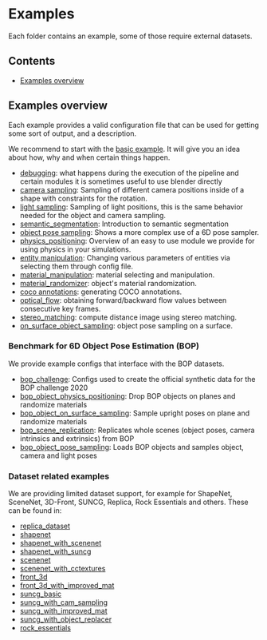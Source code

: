 # Examples

Each folder contains an example, some of those require external datasets.

## Contents

* [Examples overview](#examples-overview)

## Examples overview

Each example provides a valid configuration file that can be used for getting some sort of output, and a description.

We recommend to start with the [basic example](basic).
It will give you an idea about how, why and when certain things happen.

* [debugging](debugging): what happens during the execution of the pipeline and certain modules it is sometimes useful to use blender directly
* [camera sampling](camera_sampling): Sampling of different camera positions inside of a shape with constraints for the rotation.
* [light sampling](light_sampling): Sampling of light positions, this is the same behavior needed for the object and camera sampling.
* [semantic_segmentation](../semantic_segmentation): Introduction to semantic segmentation
* [object pose sampling](object_pose_sampling): Shows a more complex use of a 6D pose sampler.
* [physics_positioning](physics_positioning): Overview of an easy to use module we provide for using physics in your simulations.
* [entity manipulation](entity_manipulation): Changing various parameters of entities via selecting them through config file.
* [material_manipulation](material_manipulation): material selecting and manipulation.
* [material_randomizer](material_randomizer): object's material randomization.
* [coco annotations](coco_annotations): generating COCO annotations.
* [optical_flow](optical_flow): obtaining forward/backward flow values between consecutive key frames.
* [stereo_matching](stereo_matching): compute distance image using stereo matching.
* [on_surface_object_sampling](on_surface_object_sampling): object pose sampling on a surface.

### Benchmark for 6D Object Pose Estimation (BOP)
We provide example configs that interface with the BOP datasets.

* [bop_challenge](bop_challenge): Configs used to create the official synthetic data for the BOP challenge 2020
* [bop_object_physics_positioning](bop_object_physics_positioning): Drop BOP objects on planes and randomize materials
* [bop_object_on_surface_sampling](bop_object_on_surface_sampling): Sample upright poses on plane and randomize materials
* [bop_scene_replication](bop_scene_replication): Replicates whole scenes (object poses, camera intrinsics and extrinsics) from BOP
* [bop_object_pose_sampling](bop_object_pose_sampling): Loads BOP objects and samples object, camera and light poses

### Dataset related examples

We are providing limited dataset support, for example for ShapeNet, SceneNet, 3D-Front, SUNCG, Replica, Rock Essentials and others.
These can be found in:
* [replica_dataset](replica_dataset)
* [shapenet](shapenet)
* [shapenet_with_scenenet](shapenet_with_scenenet)
* [shapenet_with_suncg](shapenet_with_suncg)
* [scenenet](scenenet)
* [scenenet_with_cctextures](scenenet_with_cctextures)
* [front_3d](../front_3d)
* [front_3d_with_improved_mat](../front_3d_with_improved_mat)
* [suncg_basic](suncg_basic)
* [suncg_with_cam_sampling](suncg_with_cam_sampling)
* [suncg_with_improved_mat](suncg_with_improved_mat)
* [suncg_with_object_replacer](suncg_with_object_replacer)
* [rock_essentials](rock_essentials)
